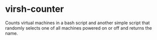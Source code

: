 # virsh-counter
Counts virtual machines in a bash script and another simple script that randomly selects one of all machines powered on or off and returns the name. 
